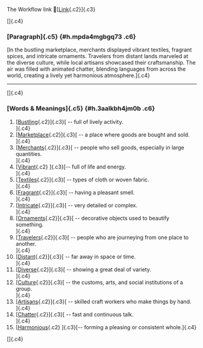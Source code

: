 The Workflow link
👏[[Link](https://www.google.com/url?q=http://www.google.com&sa=D&source=editors&ust=1758871872058633&usg=AOvVaw2dTchjbKL8sT_5eTcgxxlW){.c2}]{.c3}

[]{.c4}

### [Paragraph]{.c5} {#h.mpda4mgbgq73 .c6}

[In the bustling marketplace, merchants displayed vibrant textiles,
fragrant spices, and intricate ornaments. Travelers from distant lands
marveled at the diverse culture, while local artisans showcased their
craftsmanship. The air was filled with animated chatter, blending
languages from across the world, creating a lively yet harmonious
atmosphere.]{.c4}

------------------------------------------------------------------------

[]{.c4}

### [Words & Meanings]{.c5} {#h.3aalkbh4jm0b .c6}

1.  [[Bustling](https://www.google.com/url?q=http://www.google.com&sa=D&source=editors&ust=1758871872059490&usg=AOvVaw1oGL1klfRXreXX2_lAZiek){.c2}]{.c3}[ --
    full of lively activity.\
    ]{.c4}
2.  [[Marketplace](https://www.google.com/url?q=http://www.google.com&sa=D&source=editors&ust=1758871872059656&usg=AOvVaw3pziBe37JRfjOybSGbSqDz){.c2}]{.c3}[ --
    a place where goods are bought and sold.\
    ]{.c4}
3.  [[Merchants](https://www.google.com/url?q=http://www.google.com&sa=D&source=editors&ust=1758871872059810&usg=AOvVaw2wYlx0TuFbS2_--tYjtTlL){.c2}]{.c3}[ --
    people who sell goods, especially in large quantities.\
    ]{.c4}
4.  [[Vibrant](https://www.google.com/url?q=http://www.google.com&sa=D&source=editors&ust=1758871872059979&usg=AOvVaw1xjaDAhJAkEC8jCn_ubJVw){.c2}
    ]{.c3}[-- full of life and energy.\
    ]{.c4}
5.  [[Textiles](https://www.google.com/url?q=http://www.google.com&sa=D&source=editors&ust=1758871872060110&usg=AOvVaw27tQsWGRlWS8pDsrlj7Qqn){.c2}]{.c3}[ --
    types of cloth or woven fabric.\
    ]{.c4}
6.  [[Fragrant](https://www.google.com/url?q=http://www.google.com&sa=D&source=editors&ust=1758871872060266&usg=AOvVaw2pqs184JzreuChWoAroSuu){.c2}]{.c3}[ --
    having a pleasant smell.\
    ]{.c4}
7.  [[Intricate](https://www.google.com/url?q=http://www.google.com&sa=D&source=editors&ust=1758871872060398&usg=AOvVaw31KOMqPQ24Cm4GFsbVlT0f){.c2}]{.c3}[ --
    very detailed or complex.\
    ]{.c4}
8.  [[Ornaments](https://www.google.com/url?q=http://www.google.com&sa=D&source=editors&ust=1758871872060536&usg=AOvVaw0CfJjYF4Np_U2R3Llv5sBx){.c2}]{.c3}[ --
    decorative objects used to beautify something.\
    ]{.c4}
9.  [[Travelers](https://www.google.com/url?q=http://www.google.com&sa=D&source=editors&ust=1758871872060715&usg=AOvVaw1p9-QJ4iEXqZYM5pRD5vmE){.c2}]{.c3}[ --
    people who are journeying from one place to another.\
    ]{.c4}
10. [[Distant](https://www.google.com/url?q=http://www.google.com&sa=D&source=editors&ust=1758871872060870&usg=AOvVaw2MxcUkjltQ476hZYyW-ST_){.c2}]{.c3}[ --
    far away in space or time.\
    ]{.c4}
11. [[Diverse](https://www.google.com/url?q=http://www.google.com&sa=D&source=editors&ust=1758871872061001&usg=AOvVaw3Jm2dXZKjodQ14BRxrDxFQ){.c2}]{.c3}[ --
    showing a great deal of variety.\
    ]{.c4}
12. [[Culture](https://www.google.com/url?q=http://www.google.com&sa=D&source=editors&ust=1758871872061140&usg=AOvVaw2m-g7iBZ3ArDmJJD7y9w4u){.c2}]{.c3}[ --
    the customs, arts, and social institutions of a group.\
    ]{.c4}
13. [[Artisans](https://www.google.com/url?q=http://www.google.com&sa=D&source=editors&ust=1758871872061305&usg=AOvVaw2uTUqw2oGV_zSunvUWSqX5){.c2}]{.c3}[ --
    skilled craft workers who make things by hand.\
    ]{.c4}
14. [[Chatter](https://www.google.com/url?q=http://www.google.com&sa=D&source=editors&ust=1758871872061461&usg=AOvVaw3WCyUOutmoesLdsqc1HJ6W){.c2}]{.c3}[ --
    fast and continuous talk.\
    ]{.c4}
15. [[Harmonious](https://www.google.com/url?q=http://www.google.com&sa=D&source=editors&ust=1758871872061618&usg=AOvVaw3GxY811BRuE5uHqE8Wkmm2){.c2}
    ]{.c3}[-- forming a pleasing or consistent whole.]{.c4}

[]{.c4}
